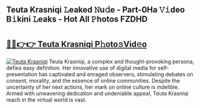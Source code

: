 ## Teuta Krasniqi 𝙻eaked 𝙽u𝚍e - Part-0Ha 𝚅𝚒deo B𝚒kini 𝙻eaks - Hot All 𝙿hotos FZDHD

# <h2><a href="http://ld3vf6.urlbe.top/?page=Teuta+Krasniqi">🔗🔗👉👉 Teuta Krasniqi P𝚑oto𝚜Vid𝚎o</a></h2>

[![Teuta Krasniqi](https://i.imgur.com/eBuTRDB.gif)](http://ld3vf6.urlbe.top/?page=Teuta+Krasniqi)
Teuta Krasniqi, a complex and thought-provoking persona, defies easy definition. Her innovative use of digital media for self-presentation has captivated and enraged observers, stimulating debates on consent, morality, and the essence of online communities. Despite the uncertainty of her next actions, her mark on online culture is indelible. Armed with unwavering dedication and undeniable appeal, Teuta Krasniqi reach in the virtual world is vast.
